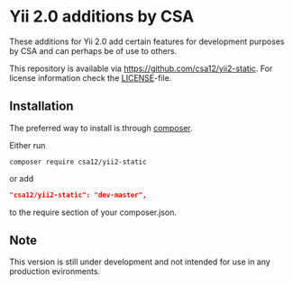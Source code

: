 Yii 2.0 additions by CSA
==============================

These additions for Yii 2.0 add certain features for development purposes 
by CSA and can perhaps be of use to others.

This repository is available via <https://github.com/csa12/yii2-static>.
For license information check the [LICENSE](LICENSE.md)-file.

Installation
------------

The preferred way to install is through [composer](http://getcomposer.org/download/).

Either run

```
composer require csa12/yii2-static
```

or add

```json
"csa12/yii2-static": "dev-master",
```

to the require section of your composer.json.


Note
----
This version is still under development and not intended for use in any production evironments.